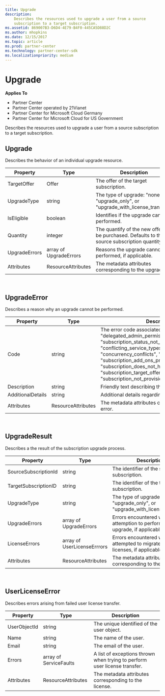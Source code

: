 ```yaml
---
title: Upgrade
description: 
    Describes the resources used to upgrade a user from a source
    subscription to a target subscription.
ms.assetid: 869007B3-D6D4-4E79-B4F0-445CA5D88D2C
ms.author: mhopkins
ms.date: 12/15/2017
ms.topic: article
ms.prod: partner-center
ms.technology: partner-center-sdk
ms.localizationpriority: medium
---
```


# Upgrade


**Applies To**

-   Partner Center
-   Partner Center operated by 21Vianet
-   Partner Center for Microsoft Cloud Germany
-   Partner Center for Microsoft Cloud for US Government

Describes the resources used to upgrade a user from a source
subscription to a target subscription.

## <span id="Upgrade"></span><span id="upgrade"></span><span id="UPGRADE"></span>Upgrade


Describes the behavior of an individual upgrade resource.

| Property      | Type                   | Description                                                                                  |
|---------------|------------------------|----------------------------------------------------------------------------------------------|
| TargetOffer   | Offer                  | The offer of the target subscription.                                                        |
| UpgradeType   | string                 | The type of upgrade: "none", "upgrade\_only", or "upgrade\_with\_license\_transfer".         |
| IsEligible    | boolean                | Identifies if the upgrade can be performed.                                                  |
| Quantity      | integer                | The quantify of the new offer to be purchased. Defaults to the source subscription quantity. |
| UpgradeErrors | array of UpgradeErrors | Reasons the upgrade cannot be performed, if applicable.                                      |
| Attributes    | ResourceAttributes     | The metadata attributes corresponding to the upgrade.                                        |

 

## <span id="UpgradeError"></span><span id="upgradeerror"></span><span id="UPGRADEERROR"></span>UpgradeError


Describes a reason why an upgrade cannot be performed.

| Property          | Type               | Description                                                                                                                                                                                                                                                                                                                                                                                     |
|-------------------|--------------------|-------------------------------------------------------------------------------------------------------------------------------------------------------------------------------------------------------------------------------------------------------------------------------------------------------------------------------------------------------------------------------------------------|
| Code              | string             | The error code associated with the issue: "other", "delegated\_admin\_permissions\_disabled", "subscription\_status\_not\_active", "conflicting\_service\_types", "concurrency\_conflicts", "user\_context\_required", "subscription\_add\_ons\_present", "subscription\_does\_not\_have\_any\_upgrade\_paths", "subscription\_target\_offer\_not\_found", or "subscription\_not\_provisioned". |
| Description       | string             | Friendly text describing the error.                                                                                                                                                                                                                                                                                                                                                             |
| AdditionalDetails | string             | Additional details regarding the error.                                                                                                                                                                                                                                                                                                                                                         |
| Attributes        | ResourceAttributes | The metadata attributes corresponding to the error.                                                                                                                                                                                                                                                                                                                                             |

 

## <span id="UpgradeResult"></span><span id="upgraderesult"></span><span id="UPGRADERESULT"></span>UpgradeResult


Describes a the result of the subscription upgrade process.

| Property             | Type                        | Description                                                                          |
|----------------------|-----------------------------|--------------------------------------------------------------------------------------|
| SourceSubscriptionId | string                      | The identifier of the source subscription.                                           |
| TargetSubscriptionID | string                      | The identifier of the target subscription.                                           |
| UpgradeType          | string                      | The type of upgrade: "none", "upgrade\_only", or "upgrade\_with\_license\_transfer". |
| UpgradeErrors        | array of UpgradeErrors      | Errors encountered while attemption to perform the upgrade, if applicable.           |
| LicenseErrors        | array of UserLicenseErrrors | Errors encountered while attempted to migrate user licenses, if applicable.          |
| Attributes           | ResourceAttributes          | The metadata attributes corresponding to the license.                                |

 

## <span id="UserLicenseError"></span><span id="userlicenseerror"></span><span id="USERLICENSEERROR"></span>UserLicenseError


Describes errors arising from failed user license transfer.

| Property     | Type                   | Description                                                               |
|--------------|------------------------|---------------------------------------------------------------------------|
| UserObjectId | string                 | The unique identified of the user object.                                 |
| Name         | string                 | The name of the user.                                                     |
| Email        | string                 | The email of the user.                                                    |
| Errors       | array of ServiceFaults | A list of exceptions thrown when trying to perform user license transfer. |
| Attributes   | ResourceAttributes     | The metadata attributes corresponding to the license.                     |

 

 

 




